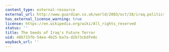 ```yaml
---
content_type: external-resource
external_url: http://www.guardian.co.uk/world/2003/oct/28/iraq.politics
has_external_license_warning: true
license: https://en.wikipedia.org/wiki/All_rights_reserved
status: ''
title: The Seeds of Iraq's Future Terror
uid: 48b715fb-54ea-4b25-ba7a-d2b73cbdfe8c
wayback_url: ''
---
```


